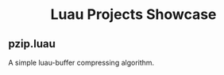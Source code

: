 <h1 align="center">Luau Projects Showcase</h1>

## pzip.luau
A simple luau-buffer compressing algorithm.
